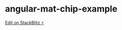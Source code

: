 # angular-mat-chip-example

[Edit on StackBlitz ⚡️](https://stackblitz.com/edit/angular-mat-chip-example)